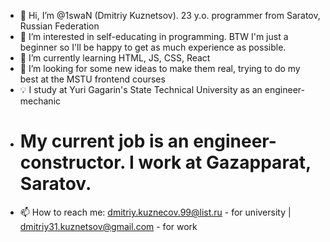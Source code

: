 - 👋 Hi, I’m @1swaN (Dmitriy Kuznetsov). 23 y.o. programmer from Saratov, Russian Federation
- 👀 I’m interested in self-educating in programming. BTW I'm just a beginner so I'll be happy to get as much experience as possible. 
- 🌱 I’m currently learning HTML, JS, CSS, React
- 💞️ I’m looking for some new ideas to make them real, trying to do my best at the MSTU frontend courses
- 💡 I study at Yuri Gagarin's State Technical University as an engineer-mechanic
- # My current job is an engineer-constructor. I work at Gazapparat, Saratov.
- 📫 How to reach me: dmitriy.kuznecov.99@list.ru - for university | dmitriy31.kuznetsov@gmail.com - for work

<!---
1swaN/1swaN is a ✨ special ✨ repository because its `README.md` (this file) appears on your GitHub profile.
You can click the Preview link to take a look at your changes.
--->

